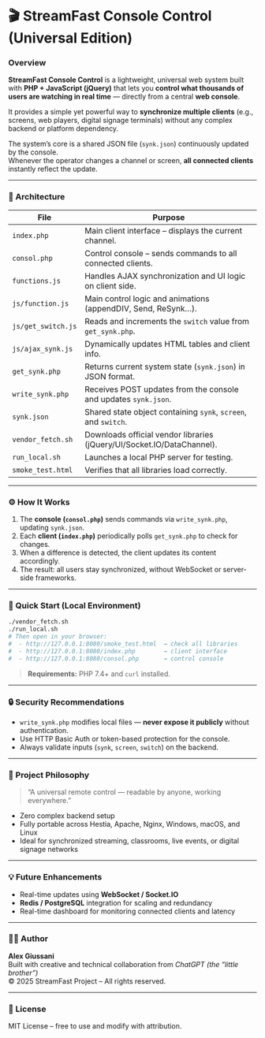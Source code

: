 # 🎬 StreamFast Console Control (Universal Edition)

### Overview
**StreamFast Console Control** is a lightweight, universal web system built with **PHP + JavaScript (jQuery)** that lets you **control what thousands of users are watching in real time** — directly from a central **web console**.

It provides a simple yet powerful way to **synchronize multiple clients** (e.g., screens, web players, digital signage terminals) without any complex backend or platform dependency.

The system’s core is a shared JSON file (`synk.json`) continuously updated by the console.  
Whenever the operator changes a channel or screen, **all connected clients** instantly reflect the update.

---

### 🧩 Architecture

| File | Purpose |
|------|----------|
| `index.php` | Main client interface – displays the current channel. |
| `consol.php` | Control console – sends commands to all connected clients. |
| `functions.js` | Handles AJAX synchronization and UI logic on client side. |
| `js/function.js` | Main control logic and animations (appendDIV, Send, ReSynk…). |
| `js/get_switch.js` | Reads and increments the `switch` value from `get_synk.php`. |
| `js/ajax_synk.js` | Dynamically updates HTML tables and client info. |
| `get_synk.php` | Returns current system state (`synk.json`) in JSON format. |
| `write_synk.php` | Receives POST updates from the console and updates `synk.json`. |
| `synk.json` | Shared state object containing `synk`, `screen`, and `switch`. |
| `vendor_fetch.sh` | Downloads official vendor libraries (jQuery/UI/Socket.IO/DataChannel). |
| `run_local.sh` | Launches a local PHP server for testing. |
| `smoke_test.html` | Verifies that all libraries load correctly. |

---

### ⚙️ How It Works

1. The **console (`consol.php`)** sends commands via `write_synk.php`, updating `synk.json`.
2. Each **client (`index.php`)** periodically polls `get_synk.php` to check for changes.
3. When a difference is detected, the client updates its content accordingly.
4. The result: all users stay synchronized, without WebSocket or server-side frameworks.

---

### 🚀 Quick Start (Local Environment)

```bash
./vendor_fetch.sh
./run_local.sh
# Then open in your browser:
#  - http://127.0.0.1:8080/smoke_test.html  → check all libraries
#  - http://127.0.0.1:8080/index.php        → client interface
#  - http://127.0.0.1:8080/consol.php       → control console
```

> **Requirements:** PHP 7.4+ and `curl` installed.

---

### 🔒 Security Recommendations
- `write_synk.php` modifies local files — **never expose it publicly** without authentication.  
- Use HTTP Basic Auth or token-based protection for the console.  
- Always validate inputs (`synk`, `screen`, `switch`) on the backend.

---

### 🧠 Project Philosophy
> “A universal remote control — readable by anyone, working everywhere.”

- Zero complex backend setup  
- Fully portable across Hestia, Apache, Nginx, Windows, macOS, and Linux  
- Ideal for synchronized streaming, classrooms, live events, or digital signage networks  

---

### 💡 Future Enhancements
- Real-time updates using **WebSocket / Socket.IO**  
- **Redis / PostgreSQL** integration for scaling and redundancy  
- Real-time dashboard for monitoring connected clients and latency  

---

### 👨‍💻 Author
**Alex Giussani**  
Built with creative and technical collaboration from *ChatGPT (the “little brother”)*  
© 2025 StreamFast Project – All rights reserved.

---

### 🧾 License
MIT License – free to use and modify with attribution.
